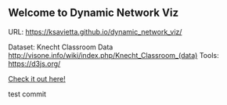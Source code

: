 
## Welcome to Dynamic Network Viz

URL: https://ksavietta.github.io/dynamic_network_viz/

Dataset: Knecht Classroom Data http://visone.info/wiki/index.php/Knecht_Classroom_(data)
Tools: https://d3js.org/

[Check it out here!](index.html)

test commit
